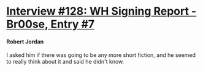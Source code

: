 # [Interview #128: WH Signing Report - Br00se, Entry #7](https://www.theoryland.com/intvmain.php?i=128#7)

#### Robert Jordan

I asked him if there was going to be any more short fiction, and he seemed to really think about it and said he didn't know.

